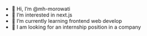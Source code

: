 - 👋 Hi, I’m @mh-morowati
- 👀 I’m interested in next.js
- 🌱 I’m currently learning frontend web develop
- 💞️ I am looking for an internship position in a company


<!---
mh-morowati/mh-morowati is a ✨ special ✨ repository because its `README.md` (this file) appears on your GitHub profile.
You can click the Preview link to take a look at your changes.
--->
